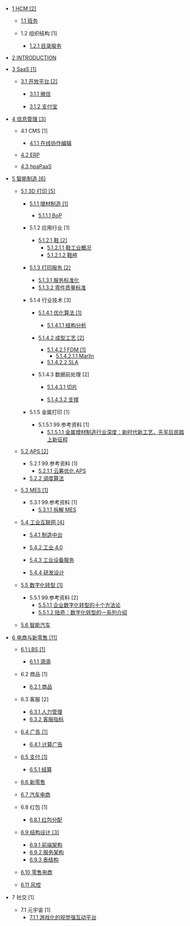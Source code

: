   - [1 HCM [2]](/HCM/README.md)
    - [1.1 班务](/HCM/班务/README.md)
      
    - 1.2 组织结构 [1]
      - [1.2.1 目录服务](/HCM/组织结构/目录服务.md)
  - [2 INTRODUCTION](/INTRODUCTION.md)
  - [3 SaaS [1]](/SaaS/README.md)
    - [3.1 开放平台 [2]](/SaaS/开放平台/README.md)
      - [3.1.1 微信](/SaaS/开放平台/微信/README.md)
        
      - [3.1.2 支付宝](/SaaS/开放平台/支付宝/README.md)
        
  - [4 信息管理 [3]](/信息管理/README.md)
    - 4.1 CMS [1]
      - [4.1.1 在线协作编辑](/信息管理/CMS/在线协作编辑.md)
    - [4.2 ERP](/信息管理/ERP/README.md)
      
    - [4.3 hpaPaaS](/信息管理/hpaPaaS/README.md)
      
  - [5 智能制造 [6]](/智能制造/README.md)
    - [5.1 3D 打印 [5]](/智能制造/3D%20打印/README.md)
      - [5.1.1 增材制造 [1]](/智能制造/3D%20打印/增材制造/README.md)
        - [5.1.1.1 BoP](/智能制造/3D%20打印/增材制造/BoP.md)
      - 5.1.2 应用行业 [1]
        - [5.1.2.1 鞋 [2]](/智能制造/3D%20打印/应用行业/鞋/README.md)
          - [5.1.2.1.1 鞋工业概况](/智能制造/3D%20打印/应用行业/鞋/鞋工业概况.md)
          - [5.1.2.1.2 鞋楦](/智能制造/3D%20打印/应用行业/鞋/鞋楦.md)
      - [5.1.3 打印服务 [2]](/智能制造/3D%20打印/打印服务/README.md)
        - [5.1.3.1 服务标准化](/智能制造/3D%20打印/打印服务/服务标准化.md)
        - [5.1.3.2 零件质量标准](/智能制造/3D%20打印/打印服务/零件质量标准.md)
      - 5.1.4 行业技术 [3]
        - [5.1.4.1 优化算法 [1]](/智能制造/3D%20打印/行业技术/优化算法/README.md)
          - [5.1.4.1.1 结构分析](/智能制造/3D%20打印/行业技术/优化算法/结构分析.md)
        - [5.1.4.2 成型工艺 [2]](/智能制造/3D%20打印/行业技术/成型工艺/README.md)
          - [5.1.4.2.1 FDM [1]](/智能制造/3D%20打印/行业技术/成型工艺/FDM/README.md)
            - [5.1.4.2.1.1 Marlin](/智能制造/3D%20打印/行业技术/成型工艺/FDM/Marlin.md)
          - [5.1.4.2.2 SLA](/智能制造/3D%20打印/行业技术/成型工艺/SLA/README.md)
            
        - 5.1.4.3 数据前处理 [2]
          - [5.1.4.3.1 切片](/智能制造/3D%20打印/行业技术/数据前处理/切片/README.md)
            
          - [5.1.4.3.2 支撑](/智能制造/3D%20打印/行业技术/数据前处理/支撑/README.md)
            
      - 5.1.5 金属打印 [1]
        - 5.1.5.1 99.参考资料 [1]
          - [5.1.5.1.1 金属增材制造行业深度：新时代新工艺，先军后民踏上新征程](/智能制造/3D%20打印/金属打印/99.参考资料/2023-金属增材制造行业深度：新时代新工艺，先军后民踏上新征程.md)
    - [5.2 APS [2]](/智能制造/APS/README.md)
      - 5.2.1 99.参考资料 [1]
        - [5.2.1.1 云筹优化 APS](/智能制造/APS/99.参考资料/云筹优化%20APS.md)
      - [5.2.2 调度算法](/智能制造/APS/调度算法.md)
    - [5.3 MES [1]](/智能制造/MES/README.md)
      - 5.3.1 99.参考资料 [1]
        - [5.3.1.1 拆解 MES](/智能制造/MES/99.参考资料/2022-拆解%20MES.md)
    - [5.4 工业互联网 [4]](/智能制造/工业互联网/README.md)
      - [5.4.1 制造中台](/智能制造/工业互联网/制造中台/README.md)
        
      - [5.4.2 工业 4.0](/智能制造/工业互联网/工业%204.0/README.md)
        
      - [5.4.3 工业设备服务](/智能制造/工业互联网/工业设备服务/README.md)
        
      - [5.4.4 研发设计](/智能制造/工业互联网/研发设计/README.md)
        
    - [5.5 数字化转型 [1]](/智能制造/数字化转型/README.md)
      - 5.5.1 99.参考资料 [2]
        - [5.5.1.1 企业数字化转型的十个方法论](/智能制造/数字化转型/99.参考资料/2021-企业数字化转型的十个方法论.md)
        - [5.5.1.2 陆奇：数字化转型的一系列介绍](/智能制造/数字化转型/99.参考资料/陆奇：数字化转型的一系列介绍.md)
    - [5.6 智能汽车](/智能制造/智能汽车/README.md)
      
  - [6 电商与新零售 [11]](/电商与新零售/README.md)
    - [6.1 LBS [1]](/电商与新零售/LBS/README.md)
      - [6.1.1 滴滴](/电商与新零售/LBS/滴滴.md)
    - 6.2 商品 [1]
      - [6.2.1 商品](/电商与新零售/商品/商品.md)
    - 6.3 客服 [2]
      - [6.3.1 人力管理](/电商与新零售/客服/人力管理.md)
      - [6.3.2 客服指标](/电商与新零售/客服/客服指标.md)
    - [6.4 广告 [1]](/电商与新零售/广告/README.md)
      - [6.4.1 计算广告](/电商与新零售/广告/计算广告.md)
    - [6.5 支付 [1]](/电商与新零售/支付/README.md)
      - [6.5.1 结算](/电商与新零售/支付/结算/README.md)
        
    - [6.6 新零售](/电商与新零售/新零售/README.md)
      
    - [6.7 汽车电商](/电商与新零售/汽车电商/README.md)
      
    - 6.8 红包 [1]
      - [6.8.1 红包分配](/电商与新零售/红包/红包分配.md)
    - [6.9 结构设计 [3]](/电商与新零售/结构设计/README.md)
      - [6.9.1 前端架构](/电商与新零售/结构设计/前端架构.md)
      - [6.9.2 服务架构](/电商与新零售/结构设计/服务架构.md)
      - [6.9.3 表结构](/电商与新零售/结构设计/表结构.md)
    - [6.10 零售电商](/电商与新零售/零售电商/README.md)
      
    - [6.11 风控](/电商与新零售/风控/README.md)
      
  - 7 社交 [1]
    - 7.1 元宇宙 [1]
      - [7.1.1 游戏化的视觉强互动平台](/社交/元宇宙/游戏化的视觉强互动平台.md)